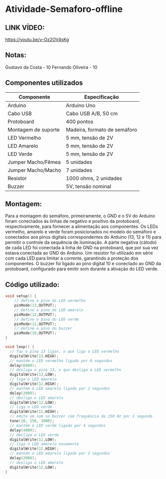 # Atividade-Semaforo-offline

## LINK VÍDEO:
https://youtu.be/v-Oz2OV4sKg

## Notas:
Gustavo da Costa - 10
Fernando Oliveira - 10

## Componentes utilizados
| Componente            | Especificação                  |
|-----------------------|--------------------------------|
| Arduino               | Arduino Uno                    |
| Cabo USB              | Cabo USB A/B, 50 cm           |
| Protoboard            | 400 pontos                    |
| Montagem de suporte   | Madeira, formato de semáforo  |
| LED Vermelho          | 5 mm, tensão de 2V            |
| LED Amarelo           | 5 mm, tensão de 2V            |
| LED Verde             | 5 mm, tensão de 2V            |
| Jumper Macho/Fêmea    | 5 unidades                    |
| Jumper Macho/Macho    | 7 unidades                    |
| Resistor              | 1000 ohms, 2 unidades          |
| Buzzer                | 5V, tensão nominal            |


## Montagem:
Para a montagem do semáforo, primeiramente, o GND e o 5V do Arduino foram conectados às linhas de negativo e positivo da protoboard, respectivamente, para fornecer a alimentação aos componentes. Os LEDs vermelho, amarelo e verde foram posicionados no modelo do semáforo e conectados aos pinos digitais correspondentes do Arduino (13, 12 e 11) para permitir o controle da sequência de iluminação. A parte negativa (cátodo) de cada LED foi conectada à linha de GND na protoboard, que por sua vez estava conectada ao GND do Arduino. Um resistor foi utilizado em série com cada LED para limitar a corrente, garantindo a proteção dos componentes. O buzzer foi ligado ao pino digital 10 e conectado ao GND da protoboard, configurado para emitir som durante a ativação do LED verde.

## Código utilizado:
```cpp
void setup() {  
    // define o pino do LED vermelho
    pinMode(13,OUTPUT);
    // define o pino do LED amarelo
    pinMode(12,OUTPUT);
    // define o pino do LED verde
    pinMode(11,OUTPUT);
    // define o pino do buzzer
    pinMode(10,OUTPUT);
}

void loop() {
  // faz o pino 13 ligar, o que liga o LED vermelho
  digitalWrite(13,HIGH);
  // mantém o LED vermelho ligado por 6 segundos
  delay(6000);
  // desliga o pino 13, o que desliga o LED vermelho
  digitalWrite(13,LOW);
  // liga o LED amarelo
  digitalWrite(12,HIGH);
  // mantém o LED amarelo ligado por 2 segundos
  delay(2000);
  // desliga o LED amarelo
  digitalWrite(12,LOW);
  // liga o LED verde
  digitalWrite(11,HIGH);
  // emite um som no buzzer com frequência de 150 Hz por 1 segundo
  tone(10, 150, 1000);
  // mantém o LED verde ligado por 4 segundos
  delay(4000);
  // desliga o LED verde
  digitalWrite(11,LOW);
  // liga o LED amarelo novamente
  digitalWrite(12,HIGH);
  // mantém o LED amarelo ligado por 2 segundos
  delay(2000);
  // desliga o LED amarelo
  digitalWrite(12,LOW);  
}
